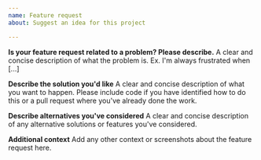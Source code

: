 ```yaml
---
name: Feature request
about: Suggest an idea for this project

---
```


**Is your feature request related to a problem? Please describe.**
A clear and concise description of what the problem is. Ex. I'm always frustrated when [...]

**Describe the solution you'd like**
A clear and concise description of what you want to happen. Please include code if you have identified how to do this or a pull request where you've already done the work.

**Describe alternatives you've considered**
A clear and concise description of any alternative solutions or features you've considered.

**Additional context**
Add any other context or screenshots about the feature request here.
